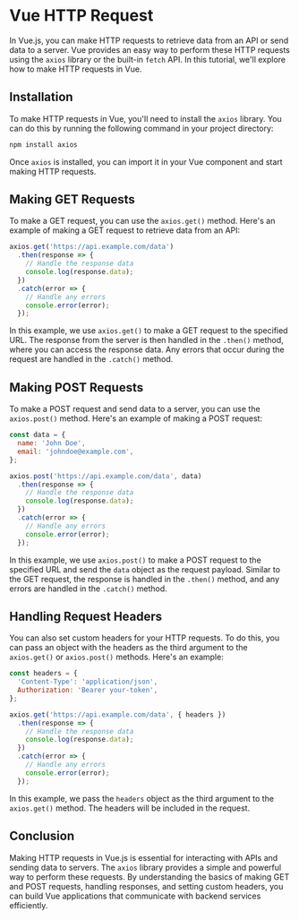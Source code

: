 # Vue HTTP Request

In Vue.js, you can make HTTP requests to retrieve data from an API or send data to a server. Vue provides an easy way to perform these HTTP requests using the `axios` library or the built-in `fetch` API. In this tutorial, we'll explore how to make HTTP requests in Vue.

## Installation

To make HTTP requests in Vue, you'll need to install the `axios` library. You can do this by running the following command in your project directory:

```bash
npm install axios
```

Once `axios` is installed, you can import it in your Vue component and start making HTTP requests.

## Making GET Requests

To make a GET request, you can use the `axios.get()` method. Here's an example of making a GET request to retrieve data from an API:

```javascript
axios.get('https://api.example.com/data')
  .then(response => {
    // Handle the response data
    console.log(response.data);
  })
  .catch(error => {
    // Handle any errors
    console.error(error);
  });
```

In this example, we use `axios.get()` to make a GET request to the specified URL. The response from the server is then handled in the `.then()` method, where you can access the response data. Any errors that occur during the request are handled in the `.catch()` method.

## Making POST Requests

To make a POST request and send data to a server, you can use the `axios.post()` method. Here's an example of making a POST request:

```javascript
const data = {
  name: 'John Doe',
  email: 'johndoe@example.com',
};

axios.post('https://api.example.com/data', data)
  .then(response => {
    // Handle the response data
    console.log(response.data);
  })
  .catch(error => {
    // Handle any errors
    console.error(error);
  });
```

In this example, we use `axios.post()` to make a POST request to the specified URL and send the `data` object as the request payload. Similar to the GET request, the response is handled in the `.then()` method, and any errors are handled in the `.catch()` method.

## Handling Request Headers

You can also set custom headers for your HTTP requests. To do this, you can pass an object with the headers as the third argument to the `axios.get()` or `axios.post()` methods. Here's an example:

```javascript
const headers = {
  'Content-Type': 'application/json',
  Authorization: 'Bearer your-token',
};

axios.get('https://api.example.com/data', { headers })
  .then(response => {
    // Handle the response data
    console.log(response.data);
  })
  .catch(error => {
    // Handle any errors
    console.error(error);
  });
```

In this example, we pass the `headers` object as the third argument to the `axios.get()` method. The headers will be included in the request.

## Conclusion

Making HTTP requests in Vue.js is essential for interacting with APIs and sending data to servers. The `axios` library provides a simple and powerful way to perform these requests. By understanding the basics of making GET and POST requests, handling responses, and setting custom headers, you can build Vue applications that communicate with backend services efficiently.
